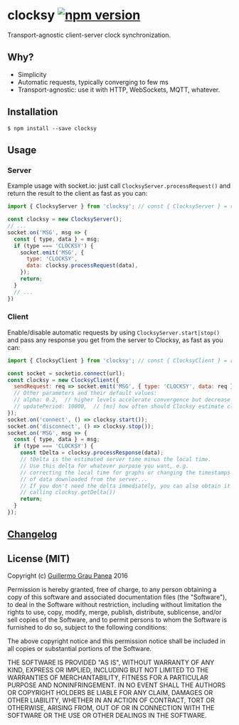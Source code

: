 # clocksy [![npm version](https://img.shields.io/npm/v/clocksy.svg)](https://www.npmjs.com/package/clocksy)

Transport-agnostic client-server clock synchronization.


## Why?

* Simplicity
* Automatic requests, typically converging to few ms
* Transport-agnostic: use it with HTTP, WebSockets, MQTT, whatever.


## Installation

```
$ npm install --save clocksy
```


## Usage

### Server

Example usage with socket.io: just call `ClocksyServer.processRequest()`
and return the result to the client as fast as you can:

```js
import { ClocksyServer } from 'clocksy'; // const { ClocksyServer } = require('clocksy');

const clocksy = new ClocksyServer();
// ...
socket.on('MSG', msg => {
  const { type, data } = msg;
  if (type === 'CLOCKSY') {
    socket.emit('MSG', {
      type: 'CLOCKSY',
      data: clocksy.processRequest(data),
    });
    return;
  }
  // ...
})
```

### Client

Enable/disable automatic requests by using `ClocksyServer.start|stop()`
and pass any response you get from the server to Clocksy, as fast as you can:

```js
import { ClocksyClient } from 'clocksy'; // const { ClocksyClient } = require('clocksy');

const socket = socketio.connect(url);
const clocksy = new ClocksyClient({
  sendRequest: req => socket.emit('MSG', { type: 'CLOCKSY', data: req }),
  // Other parameters and their default values:
  // alpha: 0.2,  // higher levels accelerate convergence but decrease accuracy
  // updatePeriod: 10000,  // [ms] how often should Clocksy estimate clock error
});
socket.on('connect', () => clocksy.start());
socket.on('disconnect', () => clocksy.stop());
socket.on('MSG', msg => {
  const { type, data } = msg;
  if (type === 'CLOCKSY') {
    const tDelta = clocksy.processResponse(data);
    // tDelta is the estimated server time minus the local time.
    // Use this delta for whatever purpose you want, e.g.
    // correcting the local time for graphs or changing the timestamps
    // of data downloaded from the server...
    // If you don't need the delta immediately, you can also obtain it later
    // calling clocksy.getDelta())
    return;
  }
});
```


## [Changelog](https://github.com/guigrpa/clocksy/blob/master/CHANGELOG.md)


## License (MIT)

Copyright (c) [Guillermo Grau Panea](https://github.com/guigrpa) 2016

Permission is hereby granted, free of charge, to any person obtaining a copy of this software and associated documentation files (the "Software"), to deal in the Software without restriction, including without limitation the rights to use, copy, modify, merge, publish, distribute, sublicense, and/or sell copies of the Software, and to permit persons to whom the Software is furnished to do so, subject to the following conditions:

The above copyright notice and this permission notice shall be included in all copies or substantial portions of the Software.

THE SOFTWARE IS PROVIDED "AS IS", WITHOUT WARRANTY OF ANY KIND, EXPRESS OR IMPLIED, INCLUDING BUT NOT LIMITED TO THE WARRANTIES OF MERCHANTABILITY, FITNESS FOR A PARTICULAR PURPOSE AND NONINFRINGEMENT. IN NO EVENT SHALL THE AUTHORS OR COPYRIGHT HOLDERS BE LIABLE FOR ANY CLAIM, DAMAGES OR OTHER LIABILITY, WHETHER IN AN ACTION OF CONTRACT, TORT OR OTHERWISE, ARISING FROM, OUT OF OR IN CONNECTION WITH THE SOFTWARE OR THE USE OR OTHER DEALINGS IN THE SOFTWARE.
